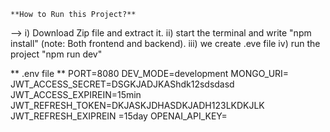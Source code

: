     **How to Run this Project?**
-->
    i) Download Zip file and extract it.
   ii) start the terminal and write "npm install" (note: Both frontend and backend).
  iii) we create .eve file
  iv) run the project "npm run dev"

** .env file **
 PORT=8080
DEV_MODE=development
MONGO_URI=
JWT_ACCESS_SECRET=DSGKJADJKAShdk12sdsdasd
JWT_ACCESS_EXPIREIN=15min
JWT_REFRESH_TOKEN=DKJASKJDHASDKJADH123LKDKJLK
JWT_REFRESH_EXIPREIN =15day
OPENAI_API_KEY=
